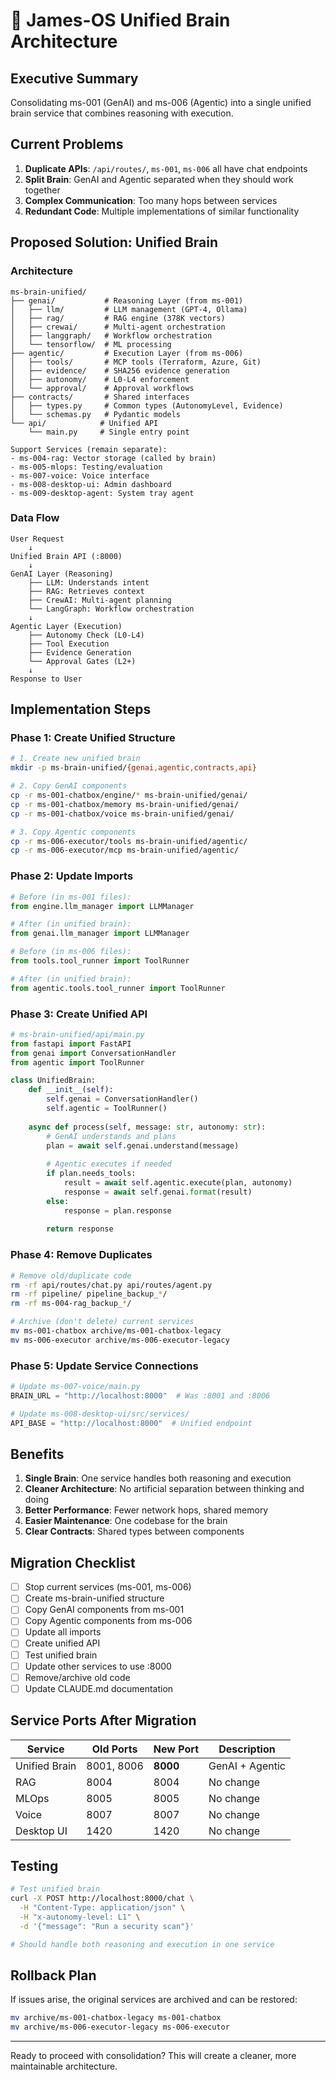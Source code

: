 # 🧠 James-OS Unified Brain Architecture

## Executive Summary
Consolidating ms-001 (GenAI) and ms-006 (Agentic) into a single unified brain service that combines reasoning with execution.

## Current Problems
1. **Duplicate APIs**: `/api/routes/`, `ms-001`, `ms-006` all have chat endpoints
2. **Split Brain**: GenAI and Agentic separated when they should work together
3. **Complex Communication**: Too many hops between services
4. **Redundant Code**: Multiple implementations of similar functionality

## Proposed Solution: Unified Brain

### Architecture
```
ms-brain-unified/
├── genai/           # Reasoning Layer (from ms-001)
│   ├── llm/         # LLM management (GPT-4, Ollama)
│   ├── rag/         # RAG engine (378K vectors)
│   ├── crewai/      # Multi-agent orchestration
│   ├── langgraph/   # Workflow orchestration
│   └── tensorflow/  # ML processing
├── agentic/         # Execution Layer (from ms-006)
│   ├── tools/       # MCP tools (Terraform, Azure, Git)
│   ├── evidence/    # SHA256 evidence generation
│   ├── autonomy/    # L0-L4 enforcement
│   └── approval/    # Approval workflows
├── contracts/       # Shared interfaces
│   ├── types.py     # Common types (AutonomyLevel, Evidence)
│   └── schemas.py   # Pydantic models
└── api/            # Unified API
    └── main.py     # Single entry point

Support Services (remain separate):
- ms-004-rag: Vector storage (called by brain)
- ms-005-mlops: Testing/evaluation
- ms-007-voice: Voice interface
- ms-008-desktop-ui: Admin dashboard
- ms-009-desktop-agent: System tray agent
```

### Data Flow
```
User Request
    ↓
Unified Brain API (:8000)
    ↓
GenAI Layer (Reasoning)
    ├── LLM: Understands intent
    ├── RAG: Retrieves context
    ├── CrewAI: Multi-agent planning
    └── LangGraph: Workflow orchestration
    ↓
Agentic Layer (Execution)
    ├── Autonomy Check (L0-L4)
    ├── Tool Execution
    ├── Evidence Generation
    └── Approval Gates (L2+)
    ↓
Response to User
```

## Implementation Steps

### Phase 1: Create Unified Structure
```bash
# 1. Create new unified brain
mkdir -p ms-brain-unified/{genai,agentic,contracts,api}

# 2. Copy GenAI components
cp -r ms-001-chatbox/engine/* ms-brain-unified/genai/
cp -r ms-001-chatbox/memory ms-brain-unified/genai/
cp -r ms-001-chatbox/voice ms-brain-unified/genai/

# 3. Copy Agentic components  
cp -r ms-006-executor/tools ms-brain-unified/agentic/
cp -r ms-006-executor/mcp ms-brain-unified/agentic/
```

### Phase 2: Update Imports
```python
# Before (in ms-001 files):
from engine.llm_manager import LLMManager

# After (in unified brain):
from genai.llm_manager import LLMManager

# Before (in ms-006 files):
from tools.tool_runner import ToolRunner

# After (in unified brain):
from agentic.tools.tool_runner import ToolRunner
```

### Phase 3: Create Unified API
```python
# ms-brain-unified/api/main.py
from fastapi import FastAPI
from genai import ConversationHandler
from agentic import ToolRunner

class UnifiedBrain:
    def __init__(self):
        self.genai = ConversationHandler()
        self.agentic = ToolRunner()
    
    async def process(self, message: str, autonomy: str):
        # GenAI understands and plans
        plan = await self.genai.understand(message)
        
        # Agentic executes if needed
        if plan.needs_tools:
            result = await self.agentic.execute(plan, autonomy)
            response = await self.genai.format(result)
        else:
            response = plan.response
        
        return response
```

### Phase 4: Remove Duplicates
```bash
# Remove old/duplicate code
rm -rf api/routes/chat.py api/routes/agent.py
rm -rf pipeline/ pipeline_backup_*/
rm -rf ms-004-rag_backup_*/

# Archive (don't delete) current services
mv ms-001-chatbox archive/ms-001-chatbox-legacy
mv ms-006-executor archive/ms-006-executor-legacy
```

### Phase 5: Update Service Connections
```python
# Update ms-007-voice/main.py
BRAIN_URL = "http://localhost:8000"  # Was :8001 and :8006

# Update ms-008-desktop-ui/src/services/
API_BASE = "http://localhost:8000"  # Unified endpoint
```

## Benefits

1. **Single Brain**: One service handles both reasoning and execution
2. **Cleaner Architecture**: No artificial separation between thinking and doing
3. **Better Performance**: Fewer network hops, shared memory
4. **Easier Maintenance**: One codebase for the brain
5. **Clear Contracts**: Shared types between components

## Migration Checklist

- [ ] Stop current services (ms-001, ms-006)
- [ ] Create ms-brain-unified structure
- [ ] Copy GenAI components from ms-001
- [ ] Copy Agentic components from ms-006
- [ ] Update all imports
- [ ] Create unified API
- [ ] Test unified brain
- [ ] Update other services to use :8000
- [ ] Remove/archive old code
- [ ] Update CLAUDE.md documentation

## Service Ports After Migration

| Service | Old Ports | New Port | Description |
|---------|-----------|----------|-------------|
| Unified Brain | 8001, 8006 | **8000** | GenAI + Agentic |
| RAG | 8004 | 8004 | No change |
| MLOps | 8005 | 8005 | No change |
| Voice | 8007 | 8007 | No change |
| Desktop UI | 1420 | 1420 | No change |

## Testing
```bash
# Test unified brain
curl -X POST http://localhost:8000/chat \
  -H "Content-Type: application/json" \
  -H "x-autonomy-level: L1" \
  -d '{"message": "Run a security scan"}'

# Should handle both reasoning and execution in one service
```

## Rollback Plan
If issues arise, the original services are archived and can be restored:
```bash
mv archive/ms-001-chatbox-legacy ms-001-chatbox
mv archive/ms-006-executor-legacy ms-006-executor
```

---
Ready to proceed with consolidation? This will create a cleaner, more maintainable architecture.